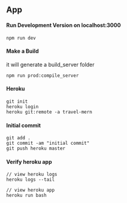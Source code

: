 ## App

#### Run Development Version on localhost:3000
<pre><code>npm run dev</code></pre>

#### Make a Build 
it will generate a build_server folder
<pre><code>npm run prod:compile_server</code></pre>



#### Heroku
<pre><code>git init
heroku login
heroku git:remote -a travel-mern</code></pre>

#### Initial commit
<pre><code>git add .
git commit -am "initial commit"
git push heroku master</code></pre>

#### Verify heroku app

<pre><code>// view heroku logs
heroku logs --tail

// view heroku app
heroku run bash
</code></pre>